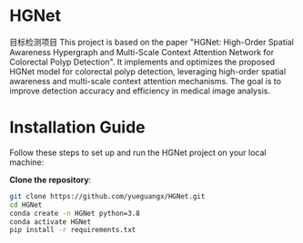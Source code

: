 # HGNet
目标检测项目
This project is based on the paper "HGNet: High-Order Spatial Awareness Hypergraph and Multi-Scale Context Attention Network for Colorectal Polyp Detection". It implements and optimizes the proposed HGNet model for colorectal polyp detection, leveraging high-order spatial awareness and multi-scale context attention mechanisms. The goal is to improve detection accuracy and efficiency in medical image analysis.



# Installation Guide
Follow these steps to set up and run the HGNet project on your local machine:

**Clone the repository**:
   ```bash
   git clone https://github.com/yueguangx/HGNet.git
   cd HGNet
   conda create -n HGNet python=3.8
   conda activate HGNet
   pip install -r requirements.txt
